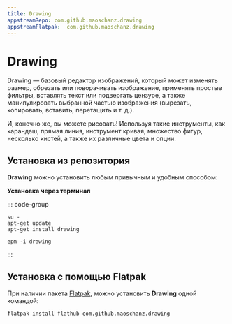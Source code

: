 ```yaml
---
title: Drawing
appstreamRepo: com.github.maoschanz.drawing
appstreamFlatpak:  com.github.maoschanz.drawing
---
```


# Drawing

Drawing — базовый редактор изображений, который может изменять размер, обрезать или поворачивать изображение, применять простые фильтры, вставлять текст или подвергать цензуре, а также манипулировать выбранной частью изображения (вырезать, копировать, вставить, перетащить и т. д.).

И, конечно же, вы можете рисовать! Используя такие инструменты, как карандаш, прямая линия, инструмент кривая, множество фигур, несколько кистей, а также их различные цвета и опции.

## Установка из репозитория

**Drawing** можно установить любым привычным и удобным способом:

<!--@include: ./parts/install/software-repo.md-->

**Установка через терминал**

::: code-group

```shell[apt-get]
su -
apt-get update
apt-get install drawing
```
```shell[epm]
epm -i drawing
```
:::

## Установка c помощью Flatpak

При наличии пакета [Flatpak](/flatpak), можно установить **Drawing** одной командой:

```shell
flatpak install flathub com.github.maoschanz.drawing
```

<!--@include: ./parts/install/software-flatpak.md-->
